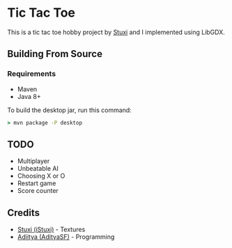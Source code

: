 # Tic Tac Toe

This is a tic tac toe hobby project by [Stuxi](https://github.com/iStuxi) and I implemented using LibGDX.

## Building From Source

### Requirements

* Maven
* Java 8+

To build the desktop jar, run this command:
```cmd
> mvn package -P desktop
```

## TODO

* Multiplayer
* Unbeatable AI
* Choosing X or O
* Restart game
* Score counter

## Credits
* [Stuxi (iStuxi)](https://github.com/iStuxi) - Textures
* [Adiitya (AdityaSF)](https://github.com/AdityaSF) - Programming
